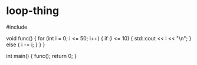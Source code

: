 # loop-thing



#include <iostream>

void func()
{
    for (int i = 0; i <= 50; i++)
    {
        if (i <= 10)
        {
            std::cout << i << "\n";
        }
        else
        {
            i -= i;
        }
    }
}

int main()
{
    func();
    return 0;
}
